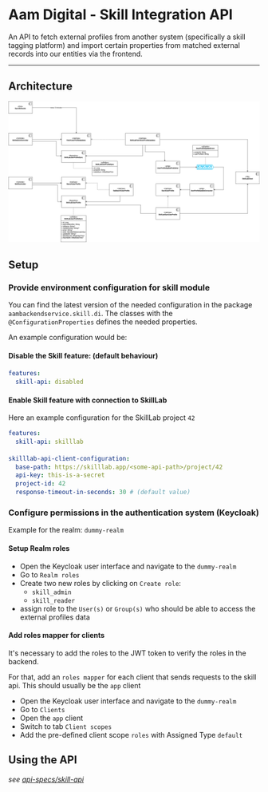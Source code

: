 # Aam Digital - Skill Integration API

An API to fetch external profiles from another system (specifically a skill tagging platform)
and import certain properties from matched external records into our entities via the frontend.

-----

## Architecture

![Skill Module Overview](../assets/skill-module-overview.png)

## Setup

### Provide environment configuration for skill module

You can find the latest version of the needed configuration in the package `aambackendservice.skill.di`.
The classes with the `@ConfigurationProperties` defines the needed properties.

An example configuration would be:

#### Disable the Skill feature: (default behaviour)

```yaml
features:
  skill-api: disabled
```

#### Enable Skill feature with connection to SkillLab

Here an example configuration for the SkillLab project `42`

```yaml
features:
  skill-api: skilllab

skilllab-api-client-configuration:
  base-path: https://skilllab.app/<some-api-path>/project/42
  api-key: this-is-a-secret
  project-id: 42
  response-timeout-in-seconds: 30 # (default value)

```

### Configure permissions in the authentication system (Keycloak)

Example for the realm: `dummy-realm`

#### Setup Realm roles

- Open the Keycloak user interface and navigate to the `dummy-realm`
- Go to `Realm roles`
- Create two new roles by clicking on `Create role`:
  - `skill_admin`
  - `skill_reader`
- assign role to the `User(s)` or `Group(s)` who should be able to access the external profiles data

#### Add roles mapper for clients

It's necessary to add the roles to the JWT token to verify the roles in the backend.

For that, add an `roles mapper` for each client that sends requests to the skill api.
This should usually be the `app` client

- Open the Keycloak user interface and navigate to the `dummy-realm`
- Go to `Clients`
- Open the `app` client
- Switch to tab `Client scopes`
- Add the pre-defined client scope `roles` with Assigned Type `default`

## Using the API

_see [api-specs/skill-api](../api-specs/skill-api-v1.yaml)_
